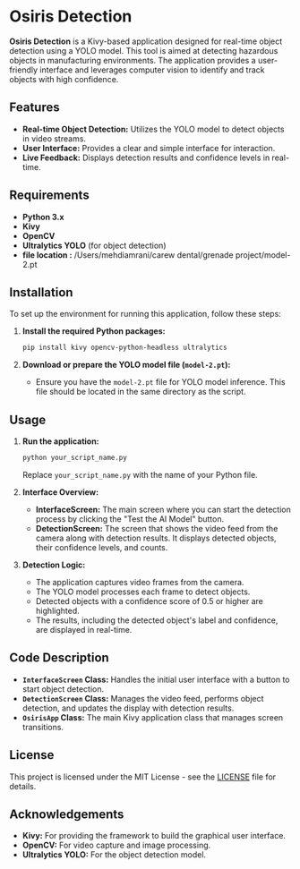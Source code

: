 

# Osiris Detection

**Osiris Detection** is a Kivy-based application designed for real-time object detection using a YOLO model. This tool is aimed at detecting hazardous objects in manufacturing environments. The application provides a user-friendly interface and leverages computer vision to identify and track objects with high confidence.

## Features

- **Real-time Object Detection:** Utilizes the YOLO model to detect objects in video streams.
- **User Interface:** Provides a clear and simple interface for interaction.
- **Live Feedback:** Displays detection results and confidence levels in real-time.

## Requirements

- **Python 3.x**
- **Kivy**
- **OpenCV**
- **Ultralytics YOLO** (for object detection)
- **file location :** /Users/mehdiamrani/carew dental/grenade project/model-2.pt

## Installation

To set up the environment for running this application, follow these steps:

1. **Install the required Python packages:**

   ```bash
   pip install kivy opencv-python-headless ultralytics
   ```

2. **Download or prepare the YOLO model file (`model-2.pt`):**
   - Ensure you have the `model-2.pt` file for YOLO model inference. This file should be located in the same directory as the script.

## Usage

1. **Run the application:**

   ```bash
   python your_script_name.py
   ```

   Replace `your_script_name.py` with the name of your Python file.

2. **Interface Overview:**

   - **InterfaceScreen:** The main screen where you can start the detection process by clicking the "Test the AI Model" button.
   - **DetectionScreen:** The screen that shows the video feed from the camera along with detection results. It displays detected objects, their confidence levels, and counts.

3. **Detection Logic:**

   - The application captures video frames from the camera.
   - The YOLO model processes each frame to detect objects.
   - Detected objects with a confidence score of 0.5 or higher are highlighted.
   - The results, including the detected object's label and confidence, are displayed in real-time.

## Code Description

- **`InterfaceScreen` Class:** Handles the initial user interface with a button to start object detection.
- **`DetectionScreen` Class:** Manages the video feed, performs object detection, and updates the display with detection results.
- **`OsirisApp` Class:** The main Kivy application class that manages screen transitions.

## License

This project is licensed under the MIT License - see the [LICENSE](LICENSE) file for details.

## Acknowledgements

- **Kivy:** For providing the framework to build the graphical user interface.
- **OpenCV:** For video capture and image processing.
- **Ultralytics YOLO:** For the object detection model.
